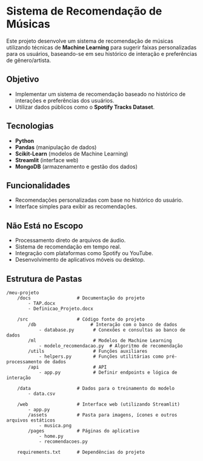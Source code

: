 # Sistema de Recomendação de Músicas

Este projeto desenvolve um sistema de recomendação de músicas utilizando técnicas de **Machine Learning** para sugerir faixas personalizadas para os usuários, baseando-se em seu histórico de interação e preferências de gênero/artista.

## Objetivo

- Implementar um sistema de recomendação baseado no histórico de interações e preferências dos usuários.
- Utilizar dados públicos como o  **Spotify Tracks Dataset**.

## Tecnologias

- **Python**
- **Pandas** (manipulação de dados)
- **Scikit-Learn** (modelos de Machine Learning)
- **Streamlit** (interface web)
- **MongoDB** (armazenamento e gestão dos dados)

## Funcionalidades

- Recomendações personalizadas com base no histórico do usuário.
- Interface simples para exibir as recomendações.

## Não Está no Escopo

- Processamento direto de arquivos de áudio.
- Sistema de recomendação em tempo real.
- Integração com plataformas como Spotify ou YouTube.
- Desenvolvimento de aplicativos móveis ou desktop.

## Estrutura de Pastas
```
/meu-projeto
    /docs                 # Documentação do projeto
        - TAP.docx
        - Definicao_Projeto.docx

    /src                  # Código fonte do projeto
        /db                    # Interação com o banco de dados
            - database.py       # Conexões e consultas ao banco de dados
        /ml                     # Modelos de Machine Learning
            - modelo_recomendacao.py  # Algoritmo de recomendação
        /utils                  # Funções auxiliares
            - helpers.py        # Funções utilitárias como pré-processamento de dados
        /api                    # API 
            - app.py            # Definir endpoints e lógica de interação

    /data                 # Dados para o treinamento do modelo
        - data.csv

    /web                  # Interface web (utilizando Streamlit)
        - app.py
        /assets           # Pasta para imagens, ícones e outros arquivos estáticos
            - musica.png
        /pages            # Páginas do aplicativo
            - home.py
            - recomendacoes.py

    requirements.txt      # Dependências do projeto


```